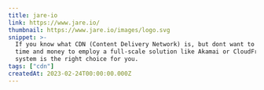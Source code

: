 ```yaml
---
title: jare-io
link: https://www.jare.io/
thumbnail: https://www.jare.io/images/logo.svg
snippet: >-
  If you know what CDN (Content Delivery Network) is, but dont want to spend
  time and money to employ a full-scale solution like Akamai or CloudFront, this
  system is the right choice for you.
tags: ["cdn"]
createdAt: 2023-02-24T00:00:00.000Z
---
```

